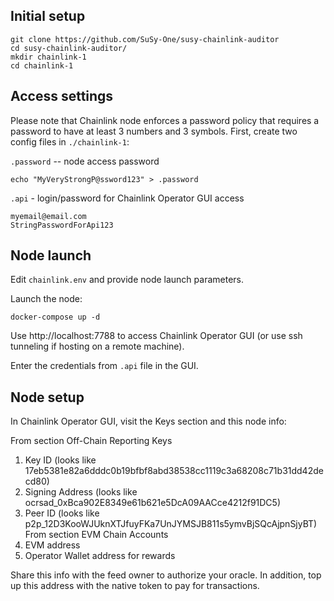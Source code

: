 
## Initial setup
```
git clone https://github.com/SuSy-One/susy-chainlink-auditor
cd susy-chainlink-auditor/
mkdir chainlink-1
cd chainlink-1
```
## Access settings

Please note that Chainlink node enforces a password policy that requires a password to have at least 3 numbers and 3 symbols.
First, create two config files in `./chainlink-1`:

`.password` -- node access password
```
echo "MyVeryStrongP@ssword123" > .password
```

`.api` - login/password for Chainlink Operator GUI access
```
myemail@email.com
StringPasswordForApi123
```

## Node launch
Edit `chainlink.env` and provide node launch parameters. 

Launch the node:
```
docker-compose up -d
```

Use http://localhost:7788 to access Chainlink Operator GUI (or use ssh tunneling if hosting on a remote machine).

Enter the credentials from `.api` file in the GUI.

## Node setup

In Chainlink Operator GUI, visit the Keys section and this node info:

From section Off-Chain Reporting Keys
1. Key ID (looks like 17eb5381e82a6dddc0b19bfbf8abd38538cc1119c3a68208c71b31dd42decd80)
2. Signing Address (looks like ocrsad_0xBca902E8349e61b621e5DcA09AACce4212f91DC5)
3. Peer ID (looks like p2p_12D3KooWJUknXTJfuyFKa7UnJYMSJB811s5ymvBjSQcAjpnSjyBT)
From section EVM Chain Accounts
1. EVM address
2. Operator Wallet address for rewards

Share this info with the feed owner to authorize your oracle. In addition, top up this address with the native token to pay for transactions.

